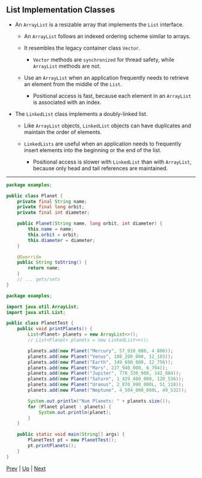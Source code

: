 ## List Implementation Classes

* An `ArrayList` is a resizable array that implements the `List` interface.
  
  * An `ArrayList` follows an indexed ordering scheme similar to arrays.
  
  * It resembles the legacy container class `Vector`.
    
    * `Vector` methods are `synchronized` for thread safety, while `ArrayList` methods are not.
  
  * Use an `ArrayList` when an application frequently needs to retrieve an element from the middle of the `List`.
    
    * Positional access is fast, because each element in an `ArrayList` is associated with an index.

* The `LinkedList` class implements a doubly-linked list.
  
  * Like `ArrayList` objects, `LinkedList` objects can have duplicates and maintain the order of elements.
  
  * `LinkedLists` are useful when an application needs to frequently insert elements into the beginning or the end of the list.
    
    * Positional access is slower with `LinkedList` than with `ArrayList`, because only head and tail references are maintained.

<hr>

```java
package examples;

public class Planet {
    private final String name;
    private final long orbit;
    private final int diameter;

    public Planet(String name, long orbit, int diameter) {
        this.name = name;
        this.orbit = orbit;
        this.diameter = diameter;
    }

    @Override
    public String toString() {
        return name;
    }
    // ... gets/sets
}
```

```java
package examples;

import java.util.ArrayList;
import java.util.List;

public class PlanetTest {
    public void printPlanets() {
        List<Planet> planets = new ArrayList<>();
        // List<Planet> planets = new LinkedList<>();

        planets.add(new Planet("Mercury", 57_910_000, 4_880));
        planets.add(new Planet("Venus", 108_200_000, 12_103));
        planets.add(new Planet("Earth", 149_600_000, 12_756));
        planets.add(new Planet("Mars", 227_940_000, 6_794));
        planets.add(new Planet("Jupiter", 778_330_000, 142_984));
        planets.add(new Planet("Saturn", 1_429_400_000, 120_536));
        planets.add(new Planet("Uranus", 2_870_990_000L, 51_118));
        planets.add(new Planet("Neptune", 4_504_000_000L, 49_532));

        System.out.println("Num Planets: " + planets.size());
        for (Planet planet : planets) {
            System.out.println(planet);
        }
    }

    public static void main(String[] args) {
        PlanetTest pt = new PlanetTest();
        pt.printPlanets();
    }
}
```

[Prev](Collections.md) | [Up](../README.md) | [Next](Labs.md)

